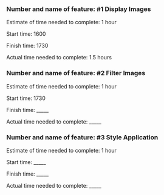 ### Number and name of feature: #1 Display Images

Estimate of time needed to complete: 1 hour

Start time: 1600

Finish time: 1730

Actual time needed to complete: 1.5 hours


### Number and name of feature: #2 Filter Images

Estimate of time needed to complete: 1 hour

Start time: 1730

Finish time: _____

Actual time needed to complete: _____


### Number and name of feature: #3 Style Application

Estimate of time needed to complete: 1 hour

Start time: _____

Finish time: _____

Actual time needed to complete: _____


